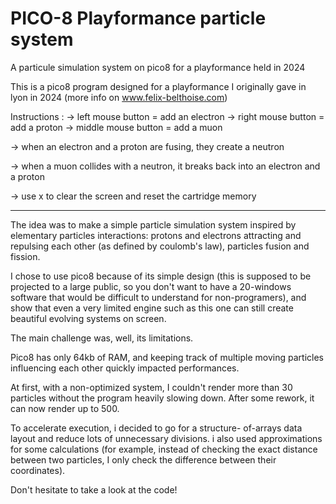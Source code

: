 # PICO-8 Playformance particle system
A particule simulation system on pico8 for a playformance held in 2024

This is a pico8 program designed for a playformance I originally gave in lyon in 2024 (more info on www.felix-belthoise.com)

Instructions :
-> left mouse button = add an electron
-> right mouse button = add a proton
-> middle mouse button = add a muon

-> when an electron and a proton are fusing, they create a neutron

-> when a muon collides with a neutron, it breaks back into an electron and a proton

-> use x to clear the screen and reset the cartridge memory

----

The idea was to make a simple particle simulation system inspired by elementary particles interactions: protons and electrons attracting and repulsing each other (as defined by coulomb's law), particles fusion and fission.

I chose to use pico8 because of its simple design (this is supposed to be projected to a large public, so you don't want to have a 20-windows software that would be difficult to understand for non-programers), and show that even a very limited engine such as this one can still create beautiful evolving systems on screen.

The main challenge was, well, its limitations.

Pico8 has only 64kb of RAM, and keeping track of multiple moving particles influencing each other quickly impacted performances.

At first, with a non-optimized system, I couldn't render more than 30 particles without the program heavily slowing down. After some rework, it can now render up to 500.

To accelerate execution, i decided to go for a structure- of-arrays data layout and reduce lots of unnecessary divisions. i also used approximations for some calculations (for example, instead of checking the exact distance between two particles, I only check the difference between their coordinates).

Don't hesitate to take a look at the code!
